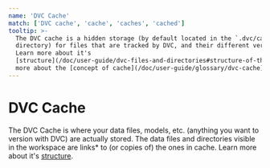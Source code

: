 ```yaml
---
name: 'DVC Cache'
match: ['DVC cache', 'cache', 'caches', 'cached']
tooltip: >-
  The DVC cache is a hidden storage (by default located in the `.dvc/cache`
  directory) for files that are tracked by DVC, and their different versions.
  Learn more about it's
  [structure](/doc/user-guide/dvc-files-and-directories#structure-of-the-cache-directory).Learn
  more about the [concept of cache](/doc/user-guide/glossary/dvc-cache) in DVC.
---
```


# DVC Cache

<!-- Diagram of cache/remote/workspace...

_From `dvc cache`_ -->

The DVC Cache is where your data files, models, etc. (anything you want to
version with DVC) are actually stored. The data files and directories visible in
the <abbr>workspace</abbr> are links\* to (or copies of) the ones in cache.
Learn more about it's
[structure](/doc/user-guide/dvc-files-and-directories#structure-of-the-cache-directory).
